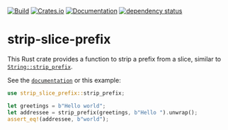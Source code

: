 [![Build](https://github.com/UgnilJoZ/strip-slice-prefix/actions/workflows/rust.yaml/badge.svg)](https://github.com/UgnilJoZ/strip-slice-prefix/actions/workflows/rust.yaml)
[![Crates.io](https://img.shields.io/crates/v/strip-slice-prefix.svg)](https://crates.io/crates/strip-slice-prefix)
[![Documentation](https://docs.rs/strip-slice-prefix/badge.svg)](https://docs.rs/strip-slice-prefix/)
[![dependency status](https://deps.rs/repo/github/UgnilJoZ/strip-slice-prefix/status.svg)](https://deps.rs/repo/github/UgnilJoZ/strip-slice-prefix)

# strip-slice-prefix

This Rust crate provides a function to strip a prefix from a slice, similar to [`String::strip_prefix`](https://doc.rust-lang.org/std/string/struct.String.html#method.strip_prefix).

See the [`documentation`](https://docs.rs/strip-slice-prefix/) or this example:

```rs
use strip_slice_prefix::strip_prefix;

let greetings = b"Hello world";
let addressee = strip_prefix(greetings, b"Hello ").unwrap();
assert_eq!(addressee, b"world");
```